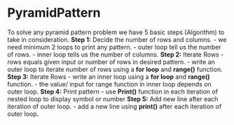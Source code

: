 # PyramidPattern
To solve any pyramid pattern problem we have 5 basic steps (Algorithm) to take in consideration.
**Step 1:** Decide the number of rows and columns.
    - we need minimum 2 loops to print any pattern.
    - outer loop tell us the number of rows.
    - inner loop tells us the number of columns.
**Step 2:** Iterate Rows
    - rows equals given input or number of rows in desired pattern.
    - write an outer loop to iterate number of rows using a **for loop** and **range()** function.
**Step 3:** Iterate Rows
    - write an inner loop using a **for loop** and **range()** function.
    - the value/ input for range function in inner loop depends on outer loop.
**Step 4:** Print pattern
    - use **Print()** function in each iteration of nested loop to display symbol or number
**Step 5:** Add new line after each iteration of outer loop.
    - add a new line using **print()** after each iteration of outer loop.
    
